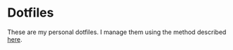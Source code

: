 # Dotfiles

These are my personal dotfiles. I manage them using the method described [here](https://www.atlassian.com/git/tutorials/dotfiles).
